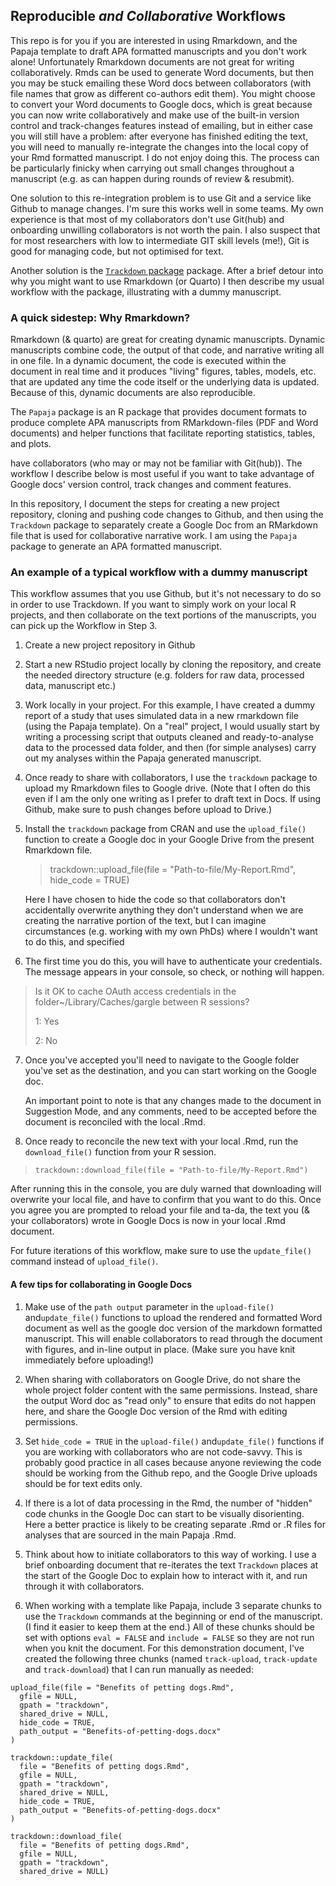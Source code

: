 
## Reproducible *and Collaborative* Workflows

This repo is for you if you are interested in using Rmarkdown, and the Papaja template to draft APA formatted manuscripts and you don't work alone! Unfortunately Rmarkdown documents are not great for writing collaboratively. Rmds can be used to generate Word documents, but then you may be stuck emailing these Word docs between collaborators (with file names that grow as different co-authors edit them). You might choose to convert your Word documents to Google docs, which is great because you can now write collaboratively and make use of the built-in version control and track-changes features instead of emailing, but in either case you will still have a problem: after everyone has finished editing the text, you will need to manually re-integrate the changes into the local copy of your Rmd formatted manuscript. I do not enjoy doing this. The process can be particularly finicky when carrying out small changes throughout a manuscript (e.g. as can happen during rounds of review & resubmit).

One solution to this re-integration problem is to use Git and a service like Github to manage changes. I'm sure this works well in some teams. My own experience is that most of my collaborators don't use Git(hub) and onboarding unwilling collaborators is not worth the pain. I also suspect that for most researchers with low to intermediate GIT skill levels (me!), Git is good for managing code, but not optimised for text.

Another solution is the [`Trackdown` package](https://github.com/ClaudioZandonella/trackdown) package. After a brief detour into why you might want to use Rmarkdown (or Quarto) I then describe my usual workflow with the package, illustrating with a dummy manuscript.

### A quick sidestep: Why Rmarkdown?

Rmarkdown (& quarto) are great for creating dynamic manuscripts. Dynamic manuscripts combine code, the output of that code, and narrative writing all in one file. In a dynamic document, the code is executed within the document in real time and it produces "living" figures, tables, models, etc. that are updated any time the code itself or the underlying data is updated. Because of this, dynamic documents are also reproducible.

The `Papaja` package is an R package that provides document formats to produce complete APA manuscripts from RMarkdown-files (PDF and Word documents) and helper functions that facilitate reporting statistics, tables, and plots.

have collaborators (who may or may not be familiar with Git(hub)). The workflow I describe below is most useful if you want to take advantage of Google docs' version control, track changes and comment features.

In this repository, I document the steps for creating a new project repository, cloning and pushing code changes to Github, and then using the `Trackdown` package to separately create a Google Doc from an RMarkdown file that is used for collaborative narrative work. I am using the `Papaja` package to generate an APA formatted manuscript.

### An example of a typical workflow with a dummy manuscript

This workflow assumes that you use Github, but it's not necessary to do so in order to use Trackdown. If you want to simply work on your local R projects, and then collaborate on the text portions of the manuscripts, you can pick up the Workflow in Step 3.

1.  Create a new project repository in Github

2.  Start a new RStudio project locally by cloning the repository, and create the needed directory structure (e.g. folders for raw data, processed data, manuscript etc.)

3.  Work locally in your project. For this example, I have created a dummy report of a study that uses simulated data in a new rmarkdown file (using the Papaja template). On a "real" project, I would usually start by writing a processing script that outputs cleaned and ready-to-analyse data to the processed data folder, and then (for simple analyses) carry out my analyses within the Papaja generated manuscript.

4.  Once ready to share with collaborators, I use the `trackdown` package to upload my Rmarkdown files to Google drive. (Note that I often do this even if I am the only one writing as I prefer to draft text in Docs. If using Github, make sure to push changes before upload to Drive.)

5.  Install the `trackdown` package from CRAN and use the `upload_file()` function to create a Google doc in your Google Drive from the present Rmarkdown file.

    > trackdown::upload_file(file = "Path-to-file/My-Report.Rmd", hide_code = TRUE)

    Here I have chosen to hide the code so that collaborators don't accidentally overwrite anything they don't understand when we are creating the narrative portion of the text, but I can imagine circumstances (e.g. working with my own PhDs) where I wouldn't want to do this, and specified

6.  The first time you do this, you will have to authenticate your credentials. The message appears in your console, so check, or nothing will happen.

> Is it OK to cache OAuth access credentials in the folder\~/Library/Caches/gargle between R sessions?
>
> 1: Yes
>
> 2: No

7.  Once you've accepted you'll need to navigate to the Google folder you've set as the destination, and you can start working on the Google doc.

    An important point to note is that any changes made to the document in Suggestion Mode, and any comments, need to be accepted before the document is reconciled with the local .Rmd.

8.  Once ready to reconcile the new text with your local .Rmd, run the `download_file()` function from your R session.

> `trackdown::download_file(file = "Path-to-file/My-Report.Rmd")`

After running this in the console, you are duly warned that downloading will overwrite your local file, and have to confirm that you want to do this. Once you agree you are prompted to reload your file and ta-da, the text you (& your collaborators) wrote in Google Docs is now in your local .Rmd document.

For future iterations of this workflow, make sure to use the `update_file()` command instead of `upload_file()`.

#### A few tips for collaborating in Google Docs

1.  Make use of the `path output` parameter in the `upload-file()` and`update_file()` functions to upload the rendered and formatted Word document as well as the google doc version of the markdown formatted manuscript. This will enable collaborators to read through the document with figures, and in-line output in place. (Make sure you have knit immediately before uploading!)

2.  When sharing with collaborators on Google Drive, do not share the whole project folder content with the same permissions. Instead, share the output Word doc as "read only" to ensure that edits do not happen here, and share the Google Doc version of the Rmd with editing permissions.

3.  Set `hide_code = TRUE` in the `upload-file()` and`update_file()` functions if you are working with collaborators who are not code-savvy. This is probably good practice in all cases because anyone reviewing the code should be working from the Github repo, and the Google Drive uploads should be for text edits only.

4.  If there is a lot of data processing in the Rmd, the number of "hidden" code chunks in the Google Doc can start to be visually disorienting. Here a better practice is likely to be creating separate .Rmd or .R files for analyses that are sourced in the main Papaja .Rmd.

5.  Think about how to initiate collaborators to this way of working. I use a brief onboarding document that re-iterates the text `Trackdown` places at the start of the Google Doc to explain how to interact with it, and run through it with collaborators.

6.  When working with a template like Papaja, include 3 separate chunks to use the `Trackdown` commands at the beginning or end of the manuscript. (I find it easier to keep them at the end.) All of these chunks should be set with options `eval = FALSE` and `include = FALSE` so they are not run when you knit the document. For this demonstration document, I've created the following three chunks (named `track-upload`, `track-update` and `track-download`) that I can run manually as needed:

```{r track-upload, eval=FALSE,echo=TRUE}
upload_file(file = "Benefits of petting dogs.Rmd",
  gfile = NULL,
  gpath = "trackdown",
  shared_drive = NULL,
  hide_code = TRUE,
  path_output = "Benefits-of-petting-dogs.docx"
)
```

```{r track-update, eval=FALSE, echo=TRUE}
trackdown::update_file(
  file = "Benefits of petting dogs.Rmd",
  gfile = NULL,
  gpath = "trackdown",
  shared_drive = NULL,
  hide_code = TRUE,
  path_output = "Benefits-of-petting-dogs.docx"
)
```

```{r track-down, eval=FALSE, echo=TRUE}
trackdown::download_file(
  file = "Benefits of petting dogs.Rmd",
  gfile = NULL, 
  gpath = "trackdown", 
  shared_drive = NULL)


```
